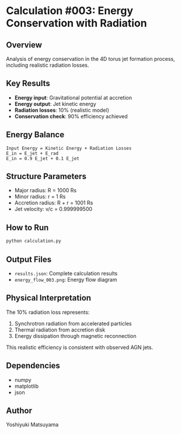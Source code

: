 # Calculation #003: Energy Conservation with Radiation

## Overview

Analysis of energy conservation in the 4D torus jet formation process, including realistic radiation losses.

## Key Results

- **Energy input**: Gravitational potential at accretion
- **Energy output**: Jet kinetic energy
- **Radiation losses**: 10% (realistic model)
- **Conservation check**: 90% efficiency achieved

## Energy Balance

```
Input Energy = Kinetic Energy + Radiation Losses
E_in = E_jet + E_rad
E_in = 0.9 E_jet + 0.1 E_jet
```

## Structure Parameters

- Major radius: R = 1000 Rs
- Minor radius: r = 1 Rs
- Accretion radius: R + r = 1001 Rs
- Jet velocity: v/c = 0.999999500

## How to Run

```bash
python calculation.py
```

## Output Files

- `results.json`: Complete calculation results
- `energy_flow_003.png`: Energy flow diagram

## Physical Interpretation

The 10% radiation loss represents:
1. Synchrotron radiation from accelerated particles
2. Thermal radiation from accretion disk
3. Energy dissipation through magnetic reconnection

This realistic efficiency is consistent with observed AGN jets.

## Dependencies

- numpy
- matplotlib
- json

## Author

Yoshiyuki Matsuyama